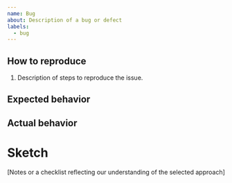 ```yaml
---
name: Bug
about: Description of a bug or defect
labels:
  - bug
---
```


<!-- description of the issue, please including any relevant information:
  - version
  - environment
  - component
  - error logs
  - stack trace -->

## How to reproduce

1. Description of steps to reproduce the issue.

## Expected behavior

<!-- description of what you expected to happen. -->

## Actual behavior

<!-- description of what actually happened. -->

# Sketch

[Notes or a checklist reflecting our understanding of the selected approach]